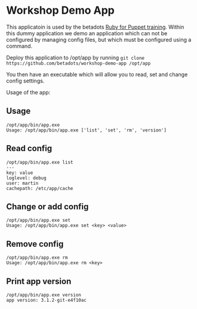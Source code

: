 # Workshop Demo App

This applicatoin is used by the betadots [Ruby for Puppet training](https://betadots.de/).
Within this dummy application we demo an application which can not be configured by managing config files, but which must be configured using a command.

Deploy this application to /opt/app by running `git clone https://github.com/betadots/workshop-demo-app /opt/app`

You then have an executable which will allow you to read, set and change config settings.

Usage of the app:

## Usage
    /opt/app/bin/app.exe
    Usage: /opt/app/bin/app.exe ['list', 'set', 'rm', 'version']
    
## Read config
    /opt/app/bin/app.exe list
    ---
    key: value
    loglevel: debug
    user: martin
    cachepath: /etc/app/cache

## Change or add config
    /opt/app/bin/app.exe set
    Usage: /opt/app/bin/app.exe set <key> <value>

## Remove config
    /opt/app/bin/app.exe rm
    Usage: /opt/app/bin/app.exe rm <key>

## Print app version
    /opt/app/bin/app.exe version
    app version: 3.1.2-git-e4f10ac
